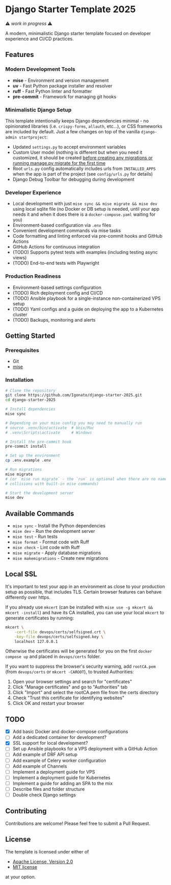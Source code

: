 # Django Starter Template 2025

⚠ *work in progress* ⚠

A modern, minimalistic Django starter template focused on developer experience and CI/CD practices.

## Features

### Modern Development Tools
- **mise** - Environment and version management
- **uv** - Fast Python package installer and resolver
- **ruff** - Fast Python linter and formatter
- **pre-commit** - Framework for managing git hooks

### Minimalistic Django Setup
This template intentionally keeps Django dependencies minimal - no opinionated libraries (i.e. `crispy-forms`, `allauth`, etc...), or CSS frameworks are included by default. Just a few changes on top of the vanilla `django-admin startproject`:

 - Updated `settings.py` to accept environment variables
 - Custom User model (nothing is different but when you need it customized, it should be created [before creating any migrations or running manage.py migrate for the first time](https://docs.djangoproject.com/en/5.2/topics/auth/customizing/#substituting-a-custom-user-model)
 - Root `urls.py` config automatically includes urls from `INSTALLED_APPS` when the app is part of the project (see `config/urls.py` for details)
 - Django Debug Toolbar for debugging during development

### Developer Experience
- Local development with just `mise sync && mise migrate && mise dev` using local sqlite file (no Docker or DB setup is needed, until your app needs it and when it does there is a `docker-compose.yaml` waiting for you)
- Environment-based configuration via `.env` files
- Convenient development commands via mise tasks
- Code formatting and linting enforced via pre-commit hooks and GitHub Actions
- GitHub Actions for continuous integration
- (TODO) Supports pytest tests with examples (including testing async views)
- (TODO) End-to-end tests with Playwright

### Production Readiness
- Environment-based settings configuration
- (TODO) Rich deployment config and CI/CD
- (TODO) Ansible playbook for a single-instance non-containerized VPS setup
- (TODO) Yaml configs and a guide on deploying the app to a Kubernetes cluster
- (TODO) Backups, monitoring and alerts

## Getting Started

### Prerequisites
- Git
- [mise](https://github.com/jdx/mise)

### Installation

```bash
# Clone the repository
git clone https://github.com/Igonato/django-starter-2025.git
cd django-starter-2025

# Install dependencies
mise sync

# Depending on your mise config you may need to manually run
# source .venv/bin/activate  # Unix/Mac
# .venv\Scripts\activate     # Windows

# Install the pre-commit hook
pre-commit install

# Set up the environment
cp .env.example .env

# Run migrations
mise migrate
# (or `mise run migrate` - the `run` is optional when there are no name
# collisions with built-in mise commands)

# Start the development server
mise dev
```

## Available Commands

- `mise sync` - Install the Python dependencies
- `mise dev` - Run the development server
- `mise test` - Run tests
- `mise format` - Format code with Ruff
- `mise check` - Lint code with Ruff
- `mise migrate` - Apply database migrations
- `mise makemigrations` - Create new migrations

## Local SSL

It's important to test your app in an environment as close to your production setup as possible, that includes TLS. Certain browser features can behave differently over https.

If you already use `mkcert` (can be installed with `mise use -g mkcert && mkcert -install`) and have its CA installed, you can use your local `mkcert`
to generate certificates by running:

```bash
mkcert \
    -cert-file devops/certs/selfsigned.crt \
    -key-file devops/certs/selfsigned.key \
    localhost 127.0.0.1
```

Otherwise the certificates will be generated for you on the first `docker compose up` and placed in `devops/certs` folder.

If you want to suppress the browser's security warning, add `rootCA.pem` (from `devops/certs` or `mkcert -CAROOT`), to trusted Authorities:

1. Open your browser settings and search for "certificates"
2. Click "Manage certificates" and go to "Authorities" tab
3. Click "Import" and select the rootCA.pem file from the certs directory
4. Check "Trust this certificate for identifying websites"
5. Click OK and restart your browser


## TODO

- [x] Add basic Docker and docker-compose configurations
- [ ] Add a dedicated container for development?
- [x] SSL support for local development?
- [ ] Set up Ansible playbooks for a VPS deployment with a GitHub Action
- [ ] Add example of DRF API setup
- [ ] Add example of Celery worker configuration
- [ ] Add example of Channels
- [ ] Implement a deployment guide for VPS
- [ ] Implement a deployment guide for Kubernetes
- [ ] Implement a guide for adding an SPA to the mix
- [ ] Describe files and folder structure
- [ ] Double check Django settings

## Contributing

Contributions are welcome! Please feel free to submit a Pull Request.

## License

The template is licensed under either of

- [Apache License, Version 2.0](LICENSE-APACHE)
- [MIT license](LICENSE-MIT)

at your option.

